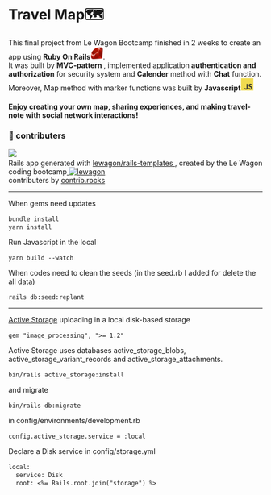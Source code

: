 <h1>Travel Map🗺</h1>
This final project from Le Wagon Bootcamp finished in 2 weeks to create an app using <strong>Ruby On Rails<img src="https://raw.githubusercontent.com/devicons/devicon/master/icons/ruby/ruby-original.svg" alt="ruby" width="25" height="25"/></strong>. <br>
It was built by <strong>MVC-pattern </strong>, implemented application <strong>authentication and authorization</strong> for security system and <strong>Calender</strong> method with <strong>Chat</strong> function.
Moreover, Map method with marker functions was built by <strong>Javascript<img src="https://raw.githubusercontent.com/devicons/devicon/master/icons/javascript/javascript-original.svg" alt="javascript" width="25" height="25"/></strong>
<h4>Enjoy creating your own map, sharing experiences, and making travel-note with social network interactions!</h4>

<h3> 🌱 contributers </h3><a href="https://github.com/4moreno/travelmap/graphs/contributors">
  <img src="https://contrib.rocks/image?repo=4moreno/travelmap" />
</a>
<br>
<div>
  Rails app generated with <a href="https://github.com/lewagon/rails-templates">lewagon/rails-templates </a>, created by the Le Wagon coding bootcamp<a href="https://www.lewagon.com/" target="blank" rel="noreferrer"> <img src="https://avatars.githubusercontent.com/u/5470001?s=200&amp;v=4" width="25" height="25" alt="lewagon"></a>
</div>
contributers by <a href="https://contrib.rocks">contrib.rocks</a>

---------------------------------------------------------------------------------------------------------------------------------------

When gems need updates
```
bundle install
yarn install
```

Run Javascript in the local
```
yarn build --watch
```

When codes need to clean the seeds (in the seed.rb I added for delete the all data)
```
rails db:seed:replant
```


------------------------------------------------------------------------------------------------------------------------------------------------
<a href="https://guides.rubyonrails.org/active_storage_overview.html">Active Storage</a>
uploading in a local disk-based storage

```
gem "image_processing", ">= 1.2" 
```
Active Storage uses databases active_storage_blobs, active_storage_variant_records and active_storage_attachments.
```
bin/rails active_storage:install
```
and migrate
```
bin/rails db:migrate
```
in config/environments/development.rb
```
config.active_storage.service = :local
```
Declare a Disk service in config/storage.yml
```
local:
  service: Disk
  root: <%= Rails.root.join("storage") %>
 ```
